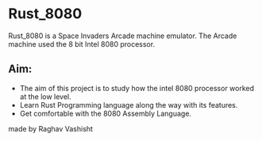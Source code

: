 # Rust_8080

Rust_8080 is a Space Invaders Arcade machine emulator. The Arcade machine used the 8 bit Intel 8080 processor.


## Aim:

 - The aim of this project is to study how the intel 8080 processor worked at the low level.
 - Learn Rust Programming language along the way with its features.
 - Get comfortable with the 8080 Assembly Language.



made by Raghav Vashisht
